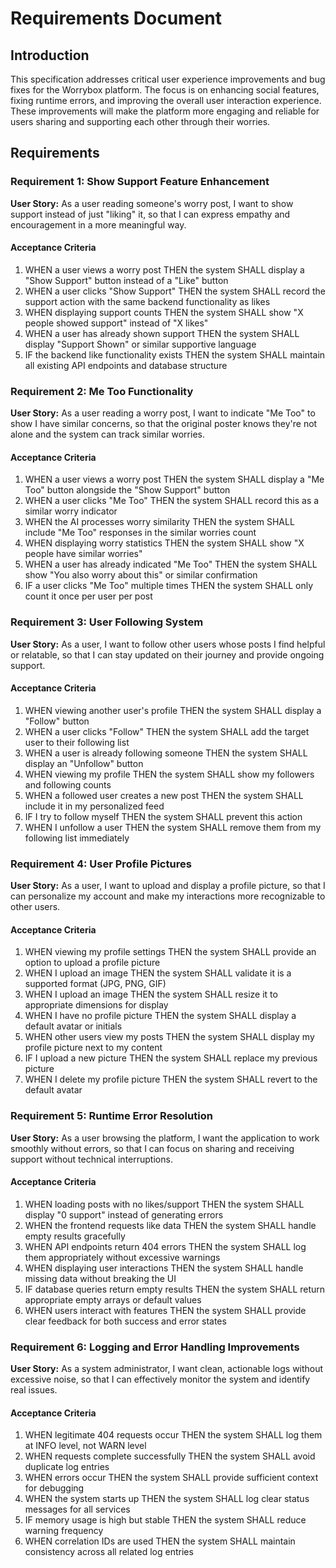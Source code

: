 # Requirements Document

## Introduction

This specification addresses critical user experience improvements and bug fixes for the Worrybox platform. The focus is on enhancing social features, fixing runtime errors, and improving the overall user interaction experience. These improvements will make the platform more engaging and reliable for users sharing and supporting each other through their worries.

## Requirements

### Requirement 1: Show Support Feature Enhancement

**User Story:** As a user reading someone's worry post, I want to show support instead of just "liking" it, so that I can express empathy and encouragement in a more meaningful way.

#### Acceptance Criteria

1. WHEN a user views a worry post THEN the system SHALL display a "Show Support" button instead of a "Like" button
2. WHEN a user clicks "Show Support" THEN the system SHALL record the support action with the same backend functionality as likes
3. WHEN displaying support counts THEN the system SHALL show "X people showed support" instead of "X likes"
4. WHEN a user has already shown support THEN the system SHALL display "Support Shown" or similar supportive language
5. IF the backend like functionality exists THEN the system SHALL maintain all existing API endpoints and database structure

### Requirement 2: Me Too Functionality

**User Story:** As a user reading a worry post, I want to indicate "Me Too" to show I have similar concerns, so that the original poster knows they're not alone and the system can track similar worries.

#### Acceptance Criteria

1. WHEN a user views a worry post THEN the system SHALL display a "Me Too" button alongside the "Show Support" button
2. WHEN a user clicks "Me Too" THEN the system SHALL record this as a similar worry indicator
3. WHEN the AI processes worry similarity THEN the system SHALL include "Me Too" responses in the similar worries count
4. WHEN displaying worry statistics THEN the system SHALL show "X people have similar worries" 
5. WHEN a user has already indicated "Me Too" THEN the system SHALL show "You also worry about this" or similar confirmation
6. IF a user clicks "Me Too" multiple times THEN the system SHALL only count it once per user per post

### Requirement 3: User Following System

**User Story:** As a user, I want to follow other users whose posts I find helpful or relatable, so that I can stay updated on their journey and provide ongoing support.

#### Acceptance Criteria

1. WHEN viewing another user's profile THEN the system SHALL display a "Follow" button
2. WHEN a user clicks "Follow" THEN the system SHALL add the target user to their following list
3. WHEN a user is already following someone THEN the system SHALL display an "Unfollow" button
4. WHEN viewing my profile THEN the system SHALL show my followers and following counts
5. WHEN a followed user creates a new post THEN the system SHALL include it in my personalized feed
6. IF I try to follow myself THEN the system SHALL prevent this action
7. WHEN I unfollow a user THEN the system SHALL remove them from my following list immediately

### Requirement 4: User Profile Pictures

**User Story:** As a user, I want to upload and display a profile picture, so that I can personalize my account and make my interactions more recognizable to other users.

#### Acceptance Criteria

1. WHEN viewing my profile settings THEN the system SHALL provide an option to upload a profile picture
2. WHEN I upload an image THEN the system SHALL validate it is a supported format (JPG, PNG, GIF)
3. WHEN I upload an image THEN the system SHALL resize it to appropriate dimensions for display
4. WHEN I have no profile picture THEN the system SHALL display a default avatar or initials
5. WHEN other users view my posts THEN the system SHALL display my profile picture next to my content
6. IF I upload a new picture THEN the system SHALL replace my previous picture
7. WHEN I delete my profile picture THEN the system SHALL revert to the default avatar

### Requirement 5: Runtime Error Resolution

**User Story:** As a user browsing the platform, I want the application to work smoothly without errors, so that I can focus on sharing and receiving support without technical interruptions.

#### Acceptance Criteria

1. WHEN loading posts with no likes/support THEN the system SHALL display "0 support" instead of generating errors
2. WHEN the frontend requests like data THEN the system SHALL handle empty results gracefully
3. WHEN API endpoints return 404 errors THEN the system SHALL log them appropriately without excessive warnings
4. WHEN displaying user interactions THEN the system SHALL handle missing data without breaking the UI
5. IF database queries return empty results THEN the system SHALL return appropriate empty arrays or default values
6. WHEN users interact with features THEN the system SHALL provide clear feedback for both success and error states

### Requirement 6: Logging and Error Handling Improvements

**User Story:** As a system administrator, I want clean, actionable logs without excessive noise, so that I can effectively monitor the system and identify real issues.

#### Acceptance Criteria

1. WHEN legitimate 404 requests occur THEN the system SHALL log them at INFO level, not WARN level
2. WHEN requests complete successfully THEN the system SHALL avoid duplicate log entries
3. WHEN errors occur THEN the system SHALL provide sufficient context for debugging
4. WHEN the system starts up THEN the system SHALL log clear status messages for all services
5. IF memory usage is high but stable THEN the system SHALL reduce warning frequency
6. WHEN correlation IDs are used THEN the system SHALL maintain consistency across all related log entries